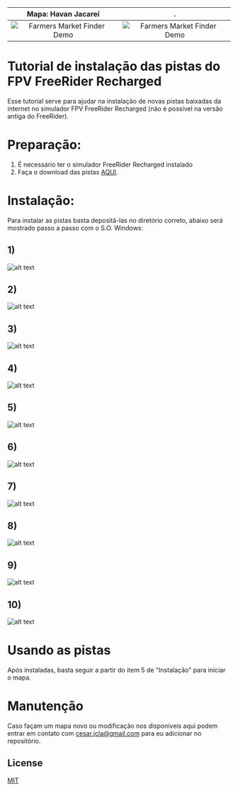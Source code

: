 Mapa: Havan Jacareí           |  .
:-------------------------:|:-------------------------:
![Farmers Market Finder Demo](https://github.com/julio-cesar-leitao/freerider/blob/main/Fotos/demo1.gif)  |  ![Farmers Market Finder Demo](https://github.com/julio-cesar-leitao/freerider/blob/main/Fotos/demo2.gif)

# Tutorial de instalação das pistas do FPV FreeRider Recharged

Esse tutorial serve para ajudar na instalação de novas pistas baixadas da internet no simulador FPV FreeRider Recharged (não é possível na versão antiga do FreeRider).

# Preparação:

1. É necessário ter o simulador FreeRider Recharged instalado
2. Faça o download das pistas [AQUI](https://github.com/julio-cesar-leitao/freerider/tree/main/Pistas).

# Instalação:

Para instalar as pistas basta depositá-las no diretório correto, abaixo será mostrado passo a passo com o S.O. Windows:

## 1)
![alt text](Fotos/1.png)
## 2)
![alt text](Fotos/2.png)
## 3)
![alt text](Fotos/3.png)
## 4)
![alt text](Fotos/4.png)
## 5)
![alt text](Fotos/5.png)
## 6)
![alt text](Fotos/6.png)
## 7)
![alt text](Fotos/7.png)
## 8)
![alt text](Fotos/8.png)
## 9)
![alt text](Fotos/9.png)
## 10)
![alt text](Fotos/10.png)

# Usando as pistas
Após instaladas, basta seguir a partir do item 5 de "Instalação" para iniciar o mapa.

# Manutenção
Caso façam um mapa novo ou modificação nos disponíveis aqui podem entrar em contato com cesar.jcla@gmail.com para eu adicionar no repositório.

## License
[MIT](https://choosealicense.com/licenses/mit/)
